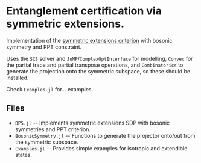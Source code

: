 # Entanglement certification via symmetric extensions.
Implementation of the [symmetric extensions criterion](https://journals.aps.org/pra/abstract/10.1103/PhysRevA.69.022308) with bosonic symmetry and PPT constraint.

Uses the `SCS` solver and `JuMP`/`ComplexOptInterface` for modelling, `Convex` for the partial trace and partial transpose operations, and `Combinatorics` to generate the projection onto the symmetric subspace, so these should be installed.

Check `Examples.jl` for... examples.

## Files
- `DPS.jl` -- Implements symmetric extensions SDP with bosonic symmetries and PPT criterion.
- `BosonicSymmetry.jl` -- Functions to generate the projector onto/out from the symmetric subspace.
- `Examples.jl` -- Provides simple examples for isotropic and extendible states.